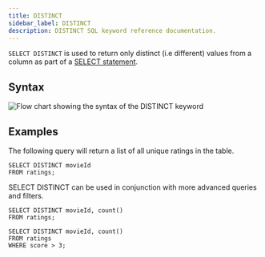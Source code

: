 ```yaml
---
title: DISTINCT
sidebar_label: DISTINCT
description: DISTINCT SQL keyword reference documentation.
---
```


`SELECT DISTINCT` is used to return only distinct (i.e different) values from a
column as part of a [SELECT statement](reference/sql/select.md).

## Syntax

![Flow chart showing the syntax of the DISTINCT keyword](/img/docs/diagrams/distinct.svg)

## Examples

The following query will return a list of all unique ratings in the table.

```questdb-sql title="Simple query"
SELECT DISTINCT movieId
FROM ratings;
```

SELECT DISTINCT can be used in conjunction with more advanced queries and
filters.

```questdb-sql title="With aggregate"
SELECT DISTINCT movieId, count()
FROM ratings;
```

```questdb-sql title="With filter"
SELECT DISTINCT movieId, count()
FROM ratings
WHERE score > 3;
```
